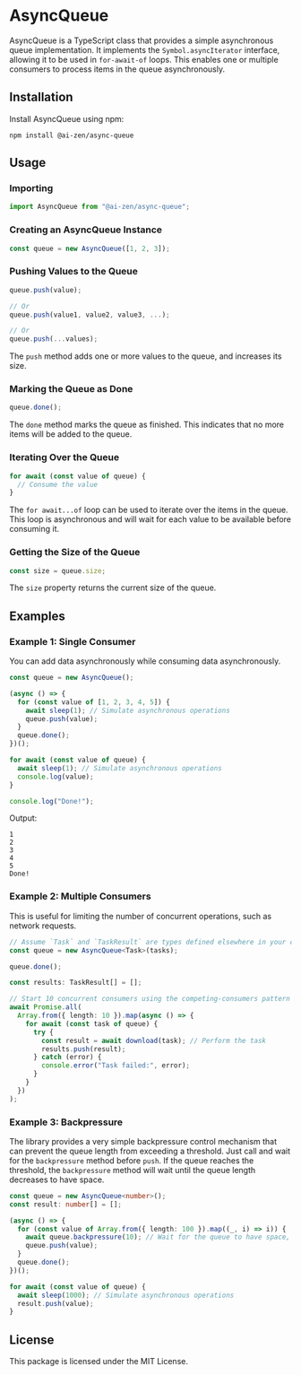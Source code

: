# AsyncQueue

AsyncQueue is a TypeScript class that provides a simple asynchronous queue implementation. It implements the `Symbol.asyncIterator` interface, allowing it to be used in `for-await-of` loops. This enables one or multiple consumers to process items in the queue asynchronously.

## Installation

Install AsyncQueue using npm:

```
npm install @ai-zen/async-queue
```

## Usage

### Importing

```typescript
import AsyncQueue from "@ai-zen/async-queue";
```

### Creating an AsyncQueue Instance

```typescript
const queue = new AsyncQueue([1, 2, 3]);
```

### Pushing Values to the Queue

```typescript
queue.push(value);

// Or
queue.push(value1, value2, value3, ...);

// Or
queue.push(...values);
```

The `push` method adds one or more values to the queue, and increases its size.

### Marking the Queue as Done

```typescript
queue.done();
```

The `done` method marks the queue as finished. This indicates that no more items will be added to the queue.

### Iterating Over the Queue

```typescript
for await (const value of queue) {
  // Consume the value
}
```

The `for await...of` loop can be used to iterate over the items in the queue. This loop is asynchronous and will wait for each value to be available before consuming it.

### Getting the Size of the Queue

```typescript
const size = queue.size;
```

The `size` property returns the current size of the queue.

## Examples

### Example 1: Single Consumer

You can add data asynchronously while consuming data asynchronously.

```typescript
const queue = new AsyncQueue();

(async () => {
  for (const value of [1, 2, 3, 4, 5]) {
    await sleep(1); // Simulate asynchronous operations
    queue.push(value);
  }
  queue.done();
})();

for await (const value of queue) {
  await sleep(1); // Simulate asynchronous operations
  console.log(value);
}

console.log("Done!");
```

Output:

```
1
2
3
4
5
Done!
```

### Example 2: Multiple Consumers

This is useful for limiting the number of concurrent operations, such as network requests.

```typescript
// Assume `Task` and `TaskResult` are types defined elsewhere in your code
const queue = new AsyncQueue<Task>(tasks);

queue.done();

const results: TaskResult[] = [];

// Start 10 concurrent consumers using the competing-consumers pattern
await Promise.all(
  Array.from({ length: 10 }).map(async () => {
    for await (const task of queue) {
      try {
        const result = await download(task); // Perform the task
        results.push(result);
      } catch (error) {
        console.error("Task failed:", error);
      }
    }
  })
);
```

### Example 3: Backpressure

The library provides a very simple backpressure control mechanism that can prevent the queue length from exceeding a threshold. Just call and wait for the `backpressure` method before `push`. If the queue reaches the threshold, the `backpressure` method will wait until the queue length decreases to have space.

```typescript
const queue = new AsyncQueue<number>();
const result: number[] = [];

(async () => {
  for (const value of Array.from({ length: 100 }).map((_, i) => i)) {
    await queue.backpressure(10); // Wait for the queue to have space, the maximum size is 10
    queue.push(value);
  }
  queue.done();
})();

for await (const value of queue) {
  await sleep(1000); // Simulate asynchronous operations
  result.push(value);
}
```

## License

This package is licensed under the MIT License.
